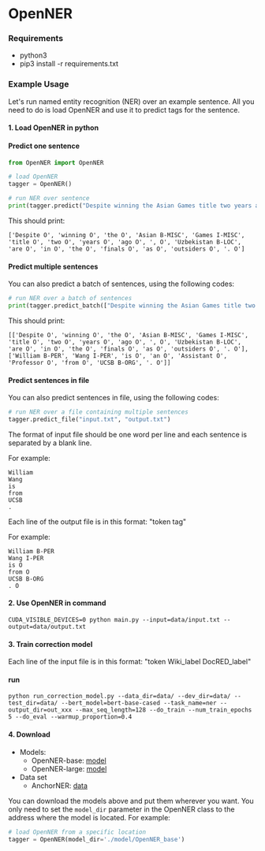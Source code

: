 # OpenNER

### Requirements
- python3
- pip3 install -r requirements.txt

### Example Usage

Let's run named entity recognition (NER) over an example sentence. All you need to do is load OpenNER and use it to predict tags for the sentence.

#### 1. Load OpenNER in python

#### Predict one sentence

```python
from OpenNER import OpenNER

# load OpenNER
tagger = OpenNER()

# run NER over sentence
print(tagger.predict("Despite winning the Asian Games title two years ago, Uzbekistan are in the finals as outsiders."))  

```

This should print:

```
['Despite O', 'winning O', 'the O', 'Asian B-MISC', 'Games I-MISC', 'title O', 'two O', 'years O', 'ago O', ', O', 'Uzbekistan B-LOC', 'are O', 'in O', 'the O', 'finals O', 'as O', 'outsiders O', '. O']  

```

#### Predict multiple sentences

You can also predict a batch of sentences, using the following codes:

```python
# run NER over a batch of sentences
print(tagger.predict_batch(["Despite winning the Asian Games title two years ago, Uzbekistan are in the finals as outsiders.", "William Wang is an Assistant Professor from UCSB."]))  

```

This should print:

```
[['Despite O', 'winning O', 'the O', 'Asian B-MISC', 'Games I-MISC', 'title O', 'two O', 'years O', 'ago O', ', O', 'Uzbekistan B-LOC', 'are O', 'in O', 'the O', 'finals O', 'as O', 'outsiders O', '. O'],   
['William B-PER', 'Wang I-PER', 'is O', 'an O', 'Assistant O', 'Professor O', 'from O', 'UCSB B-ORG', '. O']]  

```

#### Predict sentences in file

You can also predict sentences in file, using the following codes:

```python
# run NER over a file containing multiple sentences
tagger.predict_file("input.txt", "output.txt")  

```

The format of input file should be one word per line and each sentence is separated by a blank line.

For example:

```
William
Wang
is
from
UCSB
.
```

Each line of the output file is in this format: "token tag"

For example:

```
William B-PER
Wang I-PER
is O
from O
UCSB B-ORG
. O
```

#### 2. Use OpenNER in command

```
CUDA_VISIBLE_DEVICES=0 python main.py --input=data/input.txt --output=data/output.txt
```



#### 3. Train correction model

Each line of the input file is in this format: "token Wiki_label DocRED_label"

#### run

```
python run_correction_model.py --data_dir=data/ --dev_dir=data/ --test_dir=data/ --bert_model=bert-base-cased --task_name=ner --output_dir=out_xxx --max_seq_length=128 --do_train --num_train_epochs 5 --do_eval --warmup_proportion=0.4
```



#### 4. Download

- Models:
  - OpenNER-base: [model](https://drive.google.com/file/d/1Zwkp6pvuqVn2idO5KQp_Casx4VjBxHyB/view?usp=sharing)
  - OpenNER-large: [model](https://drive.google.com/file/d/15ID9cOSJC2NMJNrv6vqbdXfOlHb7wT3w/view?usp=sharing)
- Data set
  - AnchorNER: [data](https://drive.google.com/file/d/1Qm3WCWLOPRgTJUuXBKrOLPr20V5yOa5i/view?usp=sharing)

You can download the models above and put them wherever you want. You only need to set the $\texttt{model_dir}$ parameter in the OpenNER class to the address where the model is located. For example:

```python
# load OpenNER from a specific location
tagger = OpenNER(model_dir='./model/OpenNER_base')
```

